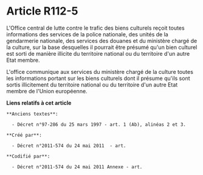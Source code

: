 # Article R112-5

L'Office central de lutte contre le trafic des biens culturels reçoit toutes informations des services de la police
nationale, des unités de la gendarmerie nationale, des services des douanes et du ministère chargé de la culture, sur la base
desquelles il pourrait être présumé qu'un bien culturel est sorti de manière illicite du territoire national ou du territoire
d'un autre Etat membre.

L'office communique aux services du ministère chargé de la culture toutes les informations portant sur les biens culturels
dont il présume qu'ils sont sortis illicitement du territoire national ou du territoire d'un autre Etat membre de l'Union
européenne.

**Liens relatifs à cet article**

	**Anciens textes**:

	  - Décret n°97-286 du 25 mars 1997 - art. 1 (Ab), alinéas 2 et 3.

	**Créé par**:

	  - Décret n°2011-574 du 24 mai 2011  - art.

	**Codifié par**:

	  - Décret n°2011-574 du 24 mai 2011 Annexe - art.
